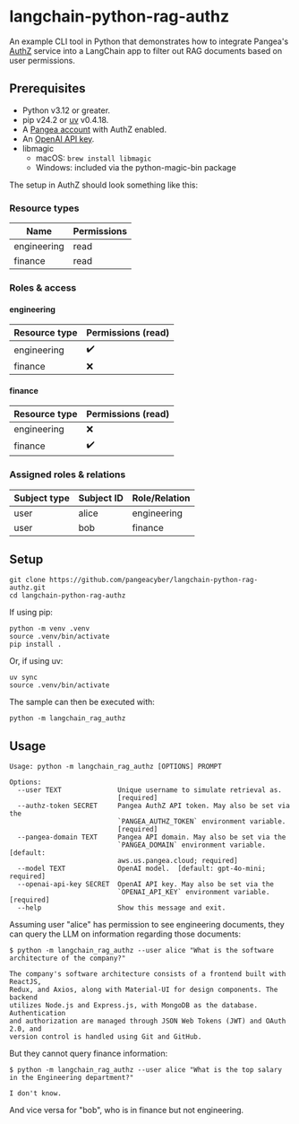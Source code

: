 # langchain-python-rag-authz

An example CLI tool in Python that demonstrates how to integrate Pangea's
[AuthZ][] service into a LangChain app to filter out RAG documents based on user
permissions.

## Prerequisites

- Python v3.12 or greater.
- pip v24.2 or [uv][] v0.4.18.
- A [Pangea account][Pangea signup] with AuthZ enabled.
- An [OpenAI API key][OpenAI API keys].
- libmagic
  - macOS: `brew install libmagic`
  - Windows: included via the python-magic-bin package

The setup in AuthZ should look something like this:

### Resource types

| Name        | Permissions |
| ----------- | ----------- |
| engineering | read        |
| finance     | read        |

### Roles & access

#### engineering

| Resource type | Permissions (read) |
| ------------- | ------------------ |
| engineering   | ✔️                 |
| finance       | ❌                 |

#### finance

| Resource type | Permissions (read) |
| ------------- | ------------------ |
| engineering   | ❌                 |
| finance       | ✔️                 |

### Assigned roles & relations

| Subject type | Subject ID | Role/Relation |
| ------------ | ---------- | ------------- |
| user         | alice      | engineering   |
| user         | bob        | finance       |

## Setup

```shell
git clone https://github.com/pangeacyber/langchain-python-rag-authz.git
cd langchain-python-rag-authz
```

If using pip:

```shell
python -m venv .venv
source .venv/bin/activate
pip install .
```

Or, if using uv:

```shell
uv sync
source .venv/bin/activate
```

The sample can then be executed with:

```shell
python -m langchain_rag_authz
```

## Usage

```
Usage: python -m langchain_rag_authz [OPTIONS] PROMPT

Options:
  --user TEXT              Unique username to simulate retrieval as.
                           [required]
  --authz-token SECRET     Pangea AuthZ API token. May also be set via the
                           `PANGEA_AUTHZ_TOKEN` environment variable.
                           [required]
  --pangea-domain TEXT     Pangea API domain. May also be set via the
                           `PANGEA_DOMAIN` environment variable.  [default:
                           aws.us.pangea.cloud; required]
  --model TEXT             OpenAI model.  [default: gpt-4o-mini; required]
  --openai-api-key SECRET  OpenAI API key. May also be set via the
                           `OPENAI_API_KEY` environment variable.  [required]
  --help                   Show this message and exit.
```

Assuming user "alice" has permission to see engineering documents, they can
query the LLM on information regarding those documents:

```
$ python -m langchain_rag_authz --user alice "What is the software architecture of the company?"

The company's software architecture consists of a frontend built with ReactJS,
Redux, and Axios, along with Material-UI for design components. The backend
utilizes Node.js and Express.js, with MongoDB as the database. Authentication
and authorization are managed through JSON Web Tokens (JWT) and OAuth 2.0, and
version control is handled using Git and GitHub.
```

But they cannot query finance information:

```
$ python -m langchain_rag_authz --user alice "What is the top salary in the Engineering department?"

I don't know.
```

And vice versa for "bob", who is in finance but not engineering.

[AuthZ]: https://pangea.cloud/docs/authz/
[Pangea signup]: https://pangea.cloud/signup
[OpenAI API keys]: https://platform.openai.com/api-keys
[uv]: https://docs.astral.sh/uv/
